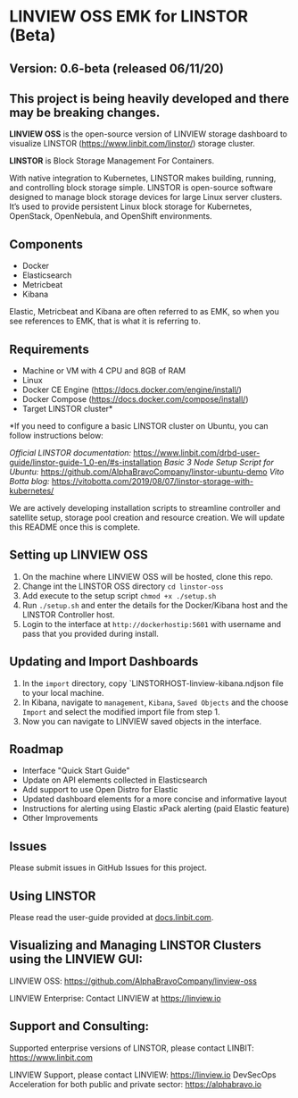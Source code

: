 # LINVIEW OSS EMK for LINSTOR (Beta)
## Version: 0.6-beta (released 06/11/20)

## This project is being heavily developed and there may be breaking changes.

**LINVIEW OSS** is the open-source version of LINVIEW storage dashboard to visualize LINSTOR (https://www.linbit.com/linstor/) storage cluster.

**LINSTOR** is Block Storage Management For Containers. 

With native integration to Kubernetes, LINSTOR makes building, running, and controlling block storage simple. LINSTOR is open-source software designed to manage block storage devices for large Linux server clusters. It’s used to provide persistent Linux block storage for Kubernetes, OpenStack, OpenNebula, and OpenShift environments. 

## Components
* Docker
* Elasticsearch
* Metricbeat
* Kibana

Elastic, Metricbeat and Kibana are often referred to as EMK, so when you see references to EMK, that is what it is referring to.

## Requirements
* Machine or VM with 4 CPU and 8GB of RAM
* Linux
* Docker CE Engine (https://docs.docker.com/engine/install/)
* Docker Compose (https://docs.docker.com/compose/install/)
* Target LINSTOR cluster*

*If you need to configure a basic LINSTOR cluster on Ubuntu, you can follow instructions below:

*Official LINSTOR documentation:* https://www.linbit.com/drbd-user-guide/linstor-guide-1_0-en/#s-installation
*Basic 3 Node Setup Script for Ubuntu:* https://github.com/AlphaBravoCompany/linstor-ubuntu-demo 
*Vito Botta blog:* https://vitobotta.com/2019/08/07/linstor-storage-with-kubernetes/

We are actively developing installation scripts to streamline controller and satellite setup, storage pool creation and resource creation. We will update this README once this is complete.

## Setting up LINVIEW OSS
1. On the machine where LINVIEW OSS will be hosted, clone this repo.
2. Change int the LINSTOR OSS directory `cd linstor-oss`
3. Add execute to the setup script `chmod +x ./setup.sh`
4. Run `./setup.sh` and enter the details for the Docker/Kibana host and the LINSTOR Controller host.
5. Login to the interface at `http://dockerhostip:5601` with username and pass that you provided during install.

## Updating and Import Dashboards
1. In the `import` directory, copy `LINSTORHOST-linview-kibana.ndjson file to your local machine.
2. In Kibana, navigate to `management`, `Kibana`, `Saved Objects` and the choose `Import` and select the modified import file from step 1.
3. Now you can navigate to LINVIEW saved objects in the interface.

## Roadmap
* Interface "Quick Start Guide"
* Update on API elements collected in Elasticsearch
* Add support to use Open Distro for Elastic
* Updated dashboard elements for a more concise and informative layout
* Instructions for alerting using Elastic xPack alerting (paid Elastic feature)
* Other Improvements

## Issues
Please submit issues in GitHub Issues for this project.

## Using LINSTOR

Please read the user-guide provided at [docs.linbit.com](https://docs.linbit.com).

## Visualizing and Managing LINSTOR Clusters using the LINVIEW GUI:

LINVIEW OSS: https://github.com/AlphaBravoCompany/linview-oss

LINVIEW Enterprise: Contact LINVIEW at https://linview.io

## Support and Consulting:

Supported enterprise versions of LINSTOR, please contact LINBIT: https://www.linbit.com

LINVIEW Support, please contact LINVIEW: https://linview.io
DevSecOps Acceleration for both public and private sector: https://alphabravo.io
